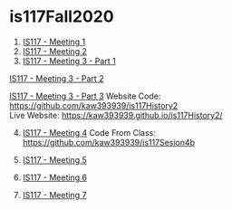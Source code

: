 # is117Fall2020
1.  [IS117 - Meeting 1](https://youtu.be/4BAu9-E20TE)
2.  [IS117 - Meeting 2](https://youtu.be/wxobyWHPGQs)
3.  [IS117 - Meeting 3 - Part 1](https://www.youtube.com/watch?v=EhLE6rdqUKM) 

[IS117 - Meeting 3 - Part 2](https://www.youtube.com/watch?v=Mf6apqeqkjY&t=56s) 

[IS117 - Meeting 3 - Part 3](https://www.youtube.com/watch?v=Dt_m-DPNCeY) 
Website Code: https://github.com/kaw393939/is117History2  
Live Website: https://kaw393939.github.io/is117History2/

4. [IS117 - Meeting 4](https://www.youtube.com/watch?v=OJ0e1eHotIo)
Code From Class: https://github.com/kaw393939/is117Sesion4b

5.  [IS117 - Meeting 5](https://youtu.be/QH2VuSEAqA0)
6.  [IS117 - Meeting 6](https://youtu.be/l_WyifwSqxM)
7.  [IS117 - Meeting 7](https://youtu.be/q4G-74Gb3DU)
